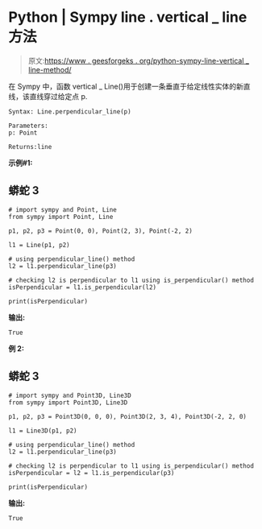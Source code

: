 # Python | Sympy line . vertical _ line 方法

> 原文:[https://www . geesforgeks . org/python-sympy-line-vertical _ line-method/](https://www.geeksforgeeks.org/python-sympy-line-perpendicular_line-method/)

在 Sympy 中，函数 vertical _ Line()用于创建一条垂直于给定线性实体的新直线，该直线穿过给定点 p.

```
Syntax: Line.perpendicular_line(p)

Parameters:
p: Point

Returns:line 
```

**示例#1:**

## 蟒蛇 3

```
# import sympy and Point, Line
from sympy import Point, Line

p1, p2, p3 = Point(0, 0), Point(2, 3), Point(-2, 2)

l1 = Line(p1, p2)

# using perpendicular_line() method
l2 = l1.perpendicular_line(p3)

# checking l2 is perpendicular to l1 using is_perpendicular() method
isPerpendicular = l1.is_perpendicular(l2)

print(isPerpendicular)
```

**输出:**

```
True
```

**例 2:**

## 蟒蛇 3

```
# import sympy and Point3D, Line3D
from sympy import Point3D, Line3D

p1, p2, p3 = Point3D(0, 0, 0), Point3D(2, 3, 4), Point3D(-2, 2, 0)

l1 = Line3D(p1, p2)

# using perpendicular_line() method
l2 = l1.perpendicular_line(p3)

# checking l2 is perpendicular to l1 using is_perpendicular() method
isPerpendicular = l2 = l1.is_perpendicular(p3)

print(isPerpendicular)
```

**输出:**

```
True
```